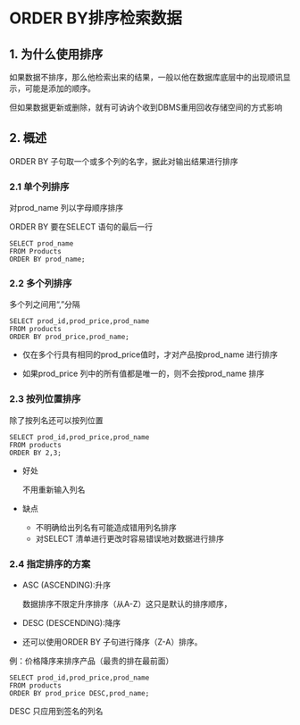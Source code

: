 # ORDER BY排序检索数据

## 1. 为什么使用排序

如果数据不排序，那么他检索出来的结果，一般以他在数据库底层中的出现顺讯显示，可能是添加的顺序。

但如果数据更新或删除，就有可讷讷个收到DBMS重用回收存储空间的方式影响

## 2. 概述

ORDER BY 子句取一个或多个列的名字，据此对输出结果进行排序

### 2.1 单个列排序

对prod_name 列以字母顺序排序

ORDER BY 要在SELECT 语句的最后一行

```
SELECT prod_name
FROM Products
ORDER BY prod_name;
```

### 2.2 多个列排序

多个列之间用“,”分隔

```
SELECT prod_id,prod_price,prod_name 
FROM products
ORDER BY prod_price,prod_name;
```

- 仅在多个行具有相同的prod_price值时，才对产品按prod_name 进行排序

- 如果prod_price 列中的所有值都是唯一的，则不会按prod_name 排序

### 2.3 按列位置排序

除了按列名还可以按列位置

```
SELECT prod_id,prod_price,prod_name 
FROM products
ORDER BY 2,3;
```

- 好处

  不用重新输入列名

- 缺点

  - 不明确给出列名有可能造成错用列名排序
  - 对SELECT 清单进行更改时容易错误地对数据进行排序

### 2.4 指定排序的方案

- ASC (ASCENDING):升序

  数据排序不限定升序排序（从A-Z）这只是默认的排序顺序，

- DESC (DESCENDING):降序
- 还可以使用ORDER BY 子句进行降序（Z-A）排序。

例：价格降序来排序产品（最贵的排在最前面）

```
SELECT prod_id,prod_price,prod_name
FROM products
ORDER BY prod_price DESC,prod_name;
```

DESC 只应用到签名的列名